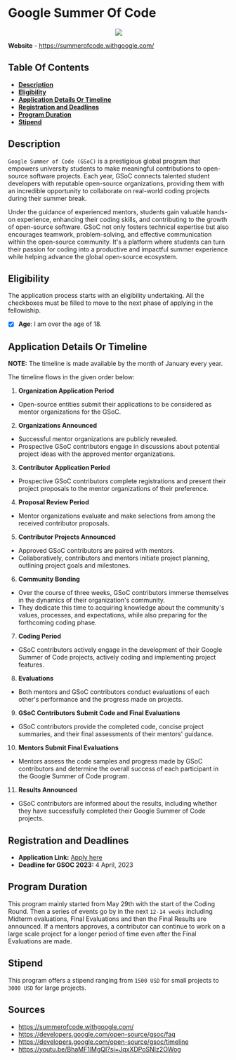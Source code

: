 # **Google Summer Of Code**

<p align="center">
    <img src="https://summerofcode.withgoogle.com/assets/media/logo.svg">
</p>

**Website** - https://summerofcode.withgoogle.com/

## Table Of Contents
- **[Description](#description)**
- **[Eligibility](#eligibility)**
- **[Application Details Or Timeline](#application-details-or-timeline)**
- **[Registration and Deadlines](#registration-and-deadlines)**
- **[Program Duration](#program-duration)**
- **[Stipend](#stipend)**


## Description
`Google Summer of Code (GSoC)` is a prestigious global program that empowers university students to make meaningful contributions to open-source software projects. Each year, GSoC connects talented student developers with reputable open-source organizations, providing them with an incredible opportunity to collaborate on real-world coding projects during their summer break. 

Under the guidance of experienced mentors, students gain valuable hands-on experience, enhancing their coding skills, and contributing to the growth of open-source software. GSoC not only fosters technical expertise but also encourages teamwork, problem-solving, and effective communication within the open-source community. It's a platform where students can turn their passion for coding into a productive and impactful summer experience while helping advance the global open-source ecosystem.


## Eligibility
The application process starts with an eligibility undertaking. All the checkboxes must be filled to move to the next phase of applying in the fellowiship. 

- [x] **Age**: I am over the age of 18.

## Application Details Or Timeline

**NOTE:** The timeline is made available by the month of January every year.

The timeline flows in the given order below:
1. **Organization Application Period**
- Open-source entities submit their applications to be considered as mentor organizations for the GSoC.

2. **Organizations Announced**
- Successful mentor organizations are publicly revealed.
- Prospective GSoC contributors engage in discussions about potential project ideas with the approved mentor organizations.

3. **Contributor Application Period**
- Prospective GSoC contributors complete registrations and present their project proposals to the mentor organizations of their preference.

4. **Proposal Review Period**
- Mentor organizations evaluate and make selections from among the received contributor proposals.

5. **Contributor Projects Announced**
- Approved GSoC contributors are paired with mentors.
- Collaboratively, contributors and mentors initiate project planning, outlining project goals and milestones.

6. **Community Bonding**
- Over the course of three weeks, GSoC contributors immerse themselves in the dynamics of their organization's community.
- They dedicate this time to acquiring knowledge about the community's values, processes, and expectations, while also preparing for the forthcoming coding phase.

7. **Coding Period**
- GSoC contributors actively engage in the development of their Google Summer of Code projects, actively coding and implementing project features.

8. **Evaluations**
- Both mentors and GSoC contributors conduct evaluations of each other's performance and the progress made on projects.

9. **GSoC Contributors Submit Code and Final Evaluations**
- GSoC contributors provide the completed code, concise project summaries, and their final assessments of their mentors' guidance.

10. **Mentors Submit Final Evaluations**
- Mentors assess the code samples and progress made by GSoC contributors and determine the overall success of each participant in the Google Summer of Code program.

11. **Results Announced**
- GSoC contributors are informed about the results, including whether they have successfully completed their Google Summer of Code projects.

## Registration and Deadlines

- **Application Link:** [Apply here](https://summerofcode.withgoogle.com/)
- **Deadline for GSOC 2023:** 4 April, 2023

## Program Duration

This program mainly started from May 29th with the start of the Coding Round. Then a series of events go by in the next `12-14 weeks` including Midterm evaluations, Final Evaluations and then the Final Results are announced. If a mentors approves, a contributor can continue to work on a large scale project for a longer period of time even after the Final Evaluations are made. 

## Stipend
This program offers a stipend ranging from `1500 USD` for small projects to `3000 USD` for large projects.

## Sources

- https://summerofcode.withgoogle.com/
- https://developers.google.com/open-source/gsoc/faq
- https://developers.google.com/open-source/gsoc/timeline
- https://youtu.be/BhaMF1lMgQI?si=JqxXDPoSNIz2OWog
